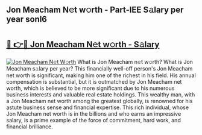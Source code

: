 ## Jon Meacham N𝚎t w𝚘rth - Part-IEE S𝚊lary per year sonl6

# <h2><a href="http://gc1ksac.nevu.top/?p=Jon+Meacham">🔗 👉🔴 Jon Meacham N𝚎t w𝚘rth - S𝚊lary</a></h2>

[![Jon Meacham N𝚎t W𝚘rth](https://i.imgur.com/Oavwk0R.jpeg)](http://gc1ksac.nevu.top/?p=Jon+Meacham)
What is Jon Meacham n𝚎t w𝚘rth? What is Jon Meacham s𝚊lary per year?
This financially well-off person's Jon Meacham net worth is significant, making him one of the richest in his field. His annual compensation is substantial, but it is outmatched by Jon Meacham net worth, which is believed to be more significant due to his numerous business interests and valuable real estate holdings. This wealthy man, with a Jon Meacham net worth among the greatest globally, is renowned for his astute business sense and financial expertise. This rich individual, whose Jon Meacham net worth is in the billions and who earns an impressive salary, is a prime example of the force of commitment, hard work, and financial brilliance.
